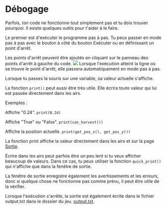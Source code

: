 # Débogage
Parfois, ton code ne fonctionne tout simplement pas et tu dois trouver pourquoi. Il existe quelques outils pour t'aider à le faire.

Le premier est d'exécuter le programme pas à pas.
Tu peux passer en mode pas à pas avec le bouton à côté du bouton Exécuter ou en définissant un point d'arrêt.

Les points d'arrêt peuvent être ajoutés en cliquant sur le panneau des points d'arrêt à gauche du code.
![](Breakpoints227)
Lorsque l'exécution atteint la ligne où se trouve le point d'arrêt, elle passera automatiquement en mode pas à pas.

Lorsque tu passes la souris sur une variable, sa valeur actuelle s'affiche.

La fonction `print()` peut aussi être très utile. Elle écrira toute valeur qui lui est passée directement dans les airs.

Exemples :

Affiche "0.24".
`print(0.24)`

Affiche "True" ou "False".
`print(can_harvest())`

Affiche la position actuelle.
`print(get_pos_x(), get_pos_y())`

La fonction print affiche la valeur directement dans les airs et sur la page [Sortie](docs/output.md).

Écrire dans les airs peut parfois être un peu lent si tu veux afficher beaucoup de valeurs.
Dans ce cas, tu peux utiliser la fonction `quick_print()` qui n'affiche que dans la fenêtre de sortie.

La fenêtre de sortie enregistre également les avertissements et les erreurs, donc si quelque chose ne fonctionne pas comme prévu, il peut être utile de la vérifier.

Lorsque l'exécution s'arrête, la sortie est également écrite dans le fichier output.txt dans le dossier du jeu. [output.txt](persistent_data_path/output.txt).